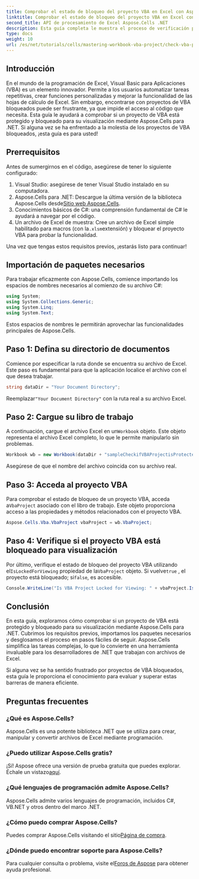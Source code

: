 ```yaml
---
title: Comprobar el estado de bloqueo del proyecto VBA en Excel con Aspose.Cells
linktitle: Comprobar el estado de bloqueo del proyecto VBA en Excel con Aspose.Cells
second_title: API de procesamiento de Excel Aspose.Cells .NET
description: Esta guía completa le muestra el proceso de verificación para ver si un proyecto de VBA en Excel está bloqueado y no se puede visualizar mediante la potente biblioteca Aspose.Cells para .NET. Es perfecta para desarrolladores de .NET y usuarios de Excel.
type: docs
weight: 10
url: /es/net/tutorials/cells/mastering-workbook-vba-project/check-vba-project-lock-status/
---
```

## Introducción

En el mundo de la programación de Excel, Visual Basic para Aplicaciones (VBA) es un elemento innovador. Permite a los usuarios automatizar tareas repetitivas, crear funciones personalizadas y mejorar la funcionalidad de las hojas de cálculo de Excel. Sin embargo, encontrarse con proyectos de VBA bloqueados puede ser frustrante, ya que impide el acceso al código que necesita. Esta guía le ayudará a comprobar si un proyecto de VBA está protegido y bloqueado para su visualización mediante Aspose.Cells para .NET. Si alguna vez se ha enfrentado a la molestia de los proyectos de VBA bloqueados, ¡esta guía es para usted!

## Prerrequisitos

Antes de sumergirnos en el código, asegúrese de tener lo siguiente configurado:

1. Visual Studio: asegúrese de tener Visual Studio instalado en su computadora.
2.  Aspose.Cells para .NET: Descargue la última versión de la biblioteca Aspose.Cells desde[Sitio web Aspose.Cells](https://releases.aspose.com/cells/net/).
3. Conocimientos básicos de C#: una comprensión fundamental de C# le ayudará a navegar por el código.
4.  Un archivo de Excel de muestra: Cree un archivo de Excel simple habilitado para macros (con la`.xlsm`extensión) y bloquear el proyecto VBA para probar la funcionalidad.

Una vez que tengas estos requisitos previos, ¡estarás listo para continuar!

## Importación de paquetes necesarios

Para trabajar eficazmente con Aspose.Cells, comience importando los espacios de nombres necesarios al comienzo de su archivo C#:

```csharp
using System;
using System.Collections.Generic;
using System.Linq;
using System.Text;
```

Estos espacios de nombres le permitirán aprovechar las funcionalidades principales de Aspose.Cells.

## Paso 1: Defina su directorio de documentos

Comience por especificar la ruta donde se encuentra su archivo de Excel. Este paso es fundamental para que la aplicación localice el archivo con el que desea trabajar.

```csharp
string dataDir = "Your Document Directory";
```

 Reemplazar`"Your Document Directory"` con la ruta real a su archivo Excel.

## Paso 2: Cargue su libro de trabajo

 A continuación, cargue el archivo Excel en un`Workbook` objeto. Este objeto representa el archivo Excel completo, lo que le permite manipularlo sin problemas.

```csharp
Workbook wb = new Workbook(dataDir + "sampleCheckifVBAProjectisProtected.xlsm");
```

Asegúrese de que el nombre del archivo coincida con su archivo real.

## Paso 3: Acceda al proyecto VBA

 Para comprobar el estado de bloqueo de un proyecto VBA, acceda a`VbaProject` asociado con el libro de trabajo. Este objeto proporciona acceso a las propiedades y métodos relacionados con el proyecto VBA.

```csharp
Aspose.Cells.Vba.VbaProject vbaProject = wb.VbaProject;
```

## Paso 4: Verifique si el proyecto VBA está bloqueado para visualización

Por último, verifique el estado de bloqueo del proyecto VBA utilizando el`IsLockedForViewing` propiedad de la`VbaProject` objeto. Si vuelve`true` , el proyecto está bloqueado; si`false`, es accesible.

```csharp
Console.WriteLine("Is VBA Project Locked for Viewing: " + vbaProject.IsLockedForViewing);
```

## Conclusión

En esta guía, exploramos cómo comprobar si un proyecto de VBA está protegido y bloqueado para su visualización mediante Aspose.Cells para .NET. Cubrimos los requisitos previos, importamos los paquetes necesarios y desglosamos el proceso en pasos fáciles de seguir. Aspose.Cells simplifica las tareas complejas, lo que lo convierte en una herramienta invaluable para los desarrolladores de .NET que trabajan con archivos de Excel.

Si alguna vez se ha sentido frustrado por proyectos de VBA bloqueados, esta guía le proporciona el conocimiento para evaluar y superar estas barreras de manera eficiente.

## Preguntas frecuentes

### ¿Qué es Aspose.Cells?

Aspose.Cells es una potente biblioteca .NET que se utiliza para crear, manipular y convertir archivos de Excel mediante programación.

### ¿Puedo utilizar Aspose.Cells gratis?

 ¡Sí! Aspose ofrece una versión de prueba gratuita que puedes explorar. Échale un vistazo[aquí](https://releases.aspose.com/).

### ¿Qué lenguajes de programación admite Aspose.Cells?

Aspose.Cells admite varios lenguajes de programación, incluidos C#, VB.NET y otros dentro del marco .NET.

### ¿Cómo puedo comprar Aspose.Cells?

 Puedes comprar Aspose.Cells visitando el sitio[Página de compra](https://purchase.aspose.com/buy).

### ¿Dónde puedo encontrar soporte para Aspose.Cells?

 Para cualquier consulta o problema, visite el[Foros de Aspose](https://forum.aspose.com/c/cells/9) para obtener ayuda profesional.